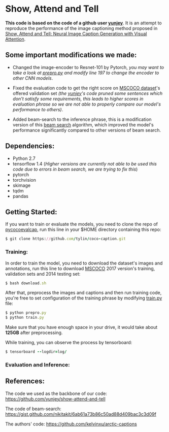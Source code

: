 # Show, Attend and Tell 
<b> This code is based on the code of a github user [yunjey](https://github.com/yunjey/show-attend-and-tell)</b>. It is an attempt to reproduce the performance of the image captioning method proposed in [Show, Attend and Tell: Neural Image Caption Generation with Visual Attention](https://arxiv.org/pdf/1502.03044.pdf).

## Some important modifications we made:

- Changed the image-encoder to Resnet-101 by Pytorch, *you may want to take a look at [prepro.py](prepro.py) and modify line 197 to change the encoder to other CNN models*.

- Fixed the evaluation code to get the right score on [MSCOCO dataset](http://cocodataset.org)'s offered validation set *(the [yunjey](https://github.com/yunjey/show-attend-and-tell)'s code pruned some sentences which don't satisfy some requirements, this leads to higher scores in evaluation phrase so we are not able to properly compare our model's performance to others)*.

- Added beam-search to the inference phrase, this is a modification version of this [beam search](https://gist.github.com/nikitakit/6ab61a73b86c50ad88d409bac3c3d09f) algorithm, which improved the model's performance significantly compared to other versions of beam search.

## Dependencies:

- Python 2.7
- tensorflow 1.4 (*Higher versions are currently not able to be used this code due to errors in beam search, we are trying to fix this*)
- pytorch
- torchvision
- skimage
- tqdm
- pandas

## Getting Started:

If you want to train or evaluate the models, you need to clone the repo of [pycocoevalcap](https://github.com/tylin/coco-caption), run this line in your $HOME directory containing this repo:

```ruby
$ git clone https://github.com/tylin/coco-caption.git
```

### Training:

In order to train the model, you need to download the dataset's images and annotations, run this line to download [MSCOCO](http://cocodataset.org) 2017 version's training, validation sets and 2014 testing set:

```ruby
$ bash download.sh
```

After that, preprocess the images and captions and then run training code, you're free to set configuration of the training phrase by modifying [train.py](train.py) file:

```ruby
$ python prepro.py
$ python train.py
```

Make sure that you have enough space in your drive, it would take about **125GB** after preprocessing.

While training, you can observe the process by tensorboard:

```ruby
$ tensorboard --logdir=log/
```

### Evaluation and Inference:

## References:

The code we used as the backbone of our code: https://github.com/yunjey/show-attend-and-tell

The code of beam-search: https://gist.github.com/nikitakit/6ab61a73b86c50ad88d409bac3c3d09f

The authors' code: https://github.com/kelvinxu/arctic-captions 